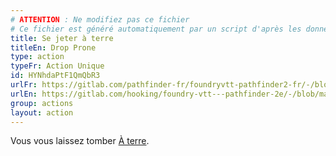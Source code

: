 ```yaml
---
# ATTENTION : Ne modifiez pas ce fichier
# Ce fichier est généré automatiquement par un script d'après les données du module Foundry VTT officiel et de sa traduction
title: Se jeter à terre
titleEn: Drop Prone
type: action
typeFr: Action Unique
id: HYNhdaPtF1QmQbR3
urlFr: https://gitlab.com/pathfinder-fr/foundryvtt-pathfinder2-fr/-/blob/master/data/actions/HYNhdaPtF1QmQbR3.htm
urlEn: https://gitlab.com/hooking/foundry-vtt---pathfinder-2e/-/blob/master/packs/data/actions.db/drop-prone.json
group: actions
layout: action
---
```

Vous vous laissez tomber [À terre](/_condition-items/à-terre.md).


